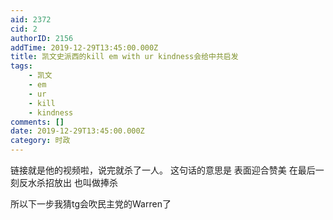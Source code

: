 ```yaml
---
aid: 2372
cid: 2
authorID: 2156
addTime: 2019-12-29T13:45:00.000Z
title: 凯文史派西的kill em with ur kindness会给中共启发
tags:
    - 凯文
    - em
    - ur
    - kill
    - kindness
comments: []
date: 2019-12-29T13:45:00.000Z
category: 时政
---
```


链接就是他的视频啦，说完就杀了一人。 这句话的意思是 表面迎合赞美 在最后一刻反水杀招放出 也叫做捧杀

所以下一步我猜tg会吹民主党的Warren了
